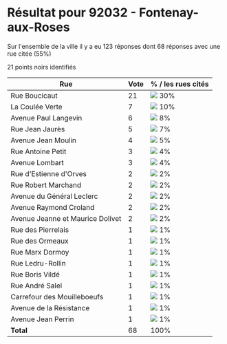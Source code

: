 # Résultat pour 92032 - Fontenay-aux-Roses

Sur l'ensemble de la ville il y a eu 123 réponses dont 68 réponses avec une rue citée (55%)

21 points noirs identifiés

| Rue | Vote | % / les rues cités|
|-----|------|-------------------|
| Rue Boucicaut | 21 | <img src="../../img/bar_30.gif" />&nbsp;30%|
| La Coulée Verte | 7 | <img src="../../img/bar_10.gif" />&nbsp;10%|
| Avenue Paul Langevin | 6 | <img src="../../img/bar_8.gif" />&nbsp;8%|
| Rue Jean Jaurès | 5 | <img src="../../img/bar_7.gif" />&nbsp;7%|
| Avenue Jean Moulin | 4 | <img src="../../img/bar_5.gif" />&nbsp;5%|
| Rue Antoine Petit | 3 | <img src="../../img/bar_4.gif" />&nbsp;4%|
| Avenue Lombart | 3 | <img src="../../img/bar_4.gif" />&nbsp;4%|
| Rue d'Estienne d'Orves | 2 | <img src="../../img/bar_2.gif" />&nbsp;2%|
| Rue Robert Marchand | 2 | <img src="../../img/bar_2.gif" />&nbsp;2%|
| Avenue du Général Leclerc | 2 | <img src="../../img/bar_2.gif" />&nbsp;2%|
| Avenue Raymond Croland | 2 | <img src="../../img/bar_2.gif" />&nbsp;2%|
| Avenue Jeanne et Maurice Dolivet | 2 | <img src="../../img/bar_2.gif" />&nbsp;2%|
| Rue des Pierrelais | 1 | <img src="../../img/bar_1.gif" />&nbsp;1%|
| Rue des Ormeaux | 1 | <img src="../../img/bar_1.gif" />&nbsp;1%|
| Rue Marx Dormoy | 1 | <img src="../../img/bar_1.gif" />&nbsp;1%|
| Rue Ledru-Rollin | 1 | <img src="../../img/bar_1.gif" />&nbsp;1%|
| Rue Boris Vildé | 1 | <img src="../../img/bar_1.gif" />&nbsp;1%|
| Rue André Salel | 1 | <img src="../../img/bar_1.gif" />&nbsp;1%|
| Carrefour des Mouilleboeufs | 1 | <img src="../../img/bar_1.gif" />&nbsp;1%|
| Avenue de la Résistance | 1 | <img src="../../img/bar_1.gif" />&nbsp;1%|
| Avenue Jean Perrin | 1 | <img src="../../img/bar_1.gif" />&nbsp;1%|
| **Total** | 68 | 100%|
